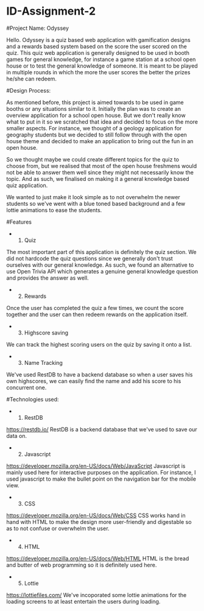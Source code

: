 # ID-Assignment-2

#Project Name: Odyssey

Hello. Odyssey is a quiz based web application with gamification designs and a rewards based system based on the score the user scored on the quiz. This quiz web application is generally designed to be used in booth games for general knowledge, for instance a game station at a school open house or to test the general knowledge of someone. It is meant to be played in multiple rounds in which the more the user scores the better the prizes he/she can redeem. 

#Design Process:

As mentioned before, this project is aimed towards to be used in game booths or any situations similar to it. Initially the plan was to create an overview application for a school open house. But we don't really know what to put in it so we scratched that idea and decided to focus on the more smaller aspects. For instance, we thought of a geology application for geography students but we decided to still follow through with the open house theme and decided to make an application to bring out the fun in an open house.

So we thought maybe we could create different topics for the quiz to choose from, but we realised that most of the open house freshmens would not be able to answer them well since they might not necessarily know the topic. And as such, we finalised on making it a general knowledge based quiz application.

We wanted to just make it look simple as to not overwhelm the newer students so we've went with a blue toned based background and a few lottie animations to ease the students.

#Features

- 1. Quiz 


The most important part of this application is definitely the quiz section. We did not hardcode the quiz questions since we generally don't trust ourselves with our general knowledge. As such, we found an alternative to use Open Trivia API which generates a genuine general knowledge question and provides the answer as well.

- 2. Rewards


Once the user has completed the quiz a few times, we count the score together and the user can then redeem rewards on the application itself.

- 3. Highscore saving


We can track the highest scoring users on the quiz by saving it onto a list.

- 3. Name Tracking


We've used RestDB to have a backend database so when a user saves his own highscores, we can easily find the name and add his score to his concurrent one.

#Technologies used:

- 1. RestDB


https://restdb.io/
RestDB is a backend database that we've used to save our data on.

- 2. Javascript


https://developer.mozilla.org/en-US/docs/Web/JavaScript
Javascript is mainly used here for interactive purposes on the application. For instance, I used javascript to make the bullet point on the navigation bar for the mobile view.

- 3. CSS


https://developer.mozilla.org/en-US/docs/Web/CSS
CSS works hand in hand with HTML to make the design more user-friendly and digestable so as to not confuse or overwhelm the user.

- 4. HTML


https://developer.mozilla.org/en-US/docs/Web/HTML
HTML is the bread and butter of web programming so it is definitely used here.

- 5. Lottie


https://lottiefiles.com/
We've incoporated some lottie animations for the loading screens to at least entertain the users during loading.
